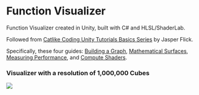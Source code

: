 # Function Visualizer

Function Visualizer created in Unity, built with C# and HLSL/ShaderLab.

Followed from [Catlike Coding Unity Tutorials Basics Series](https://catlikecoding.com/unity/tutorials/) by Jasper Flick.


Specifically, these four guides: [Building a Graph](https://catlikecoding.com/unity/tutorials/basics/building-a-graph/), [Mathematical Surfaces](https://catlikecoding.com/unity/tutorials/basics/mathematical-surfaces/), [Measuring Performance](https://catlikecoding.com/unity/tutorials/basics/measuring-performance/), and [Compute Shaders](https://catlikecoding.com/unity/tutorials/basics/compute-shaders/).

### Visualizer with a resolution of 1,000,000 Cubes
![](https://github.com/ryandobkin/Portfolio/blob/main/Function%20Visualizer/functionvisualizer_githubpreview_highres.gif)
